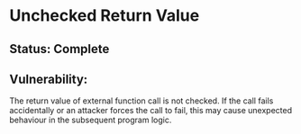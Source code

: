 # Unchecked Return Value

## **Status:** Complete

## Vulnerability:
The return value of external function call is not checked. If the call fails accidentally or an attacker forces the call to fail, this may cause unexpected behaviour in the subsequent program logic.

